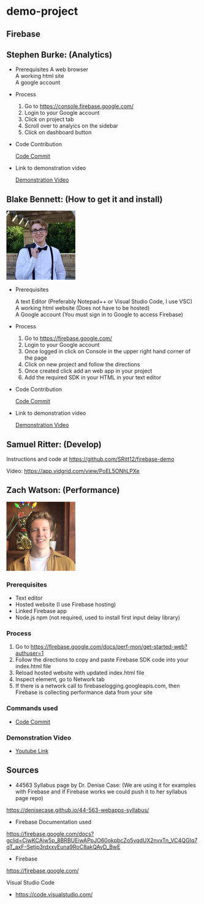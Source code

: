 # demo-project

## Firebase

## Stephen Burke: (Analytics)
- Prerequisites
  A web browser <br/>
  A working html site <br/>
  A google account <br/>
  
- Process
  
  1. Go to https://console.firebase.google.com/ <br/>
  2. Login to your Google account <br/>
  3. Click on project tab <br/>
  4. Scroll over to analyics on the sidebar <br/>
  5. Click on dashboard button <br/>
  
- Code Contribution 

  [Code Commit](https://github.com/bben6087/demo-project/commit/dd6844e6e6528bd2b01d0e7c09214b12aabe2f09)
  
- Link to demonstration video

  [Demonstration Video](https://youtu.be/CjdpHAIv-Ms)

## Blake Bennett: (How to get it and install)
![Profile picture](me.jpg)
- Prerequisites

  A text Editor (Preferably Notepad++ or Visual Studio Code, I use VSC)<br/>
  A working html website (Does not have to be hosted)<br/>
  A Google account (You must sign in to Google to access Firebase)
- Process

   1. Go to https://firebase.google.com/<br/>
  2. Login to your Google account<br/>
  3. Once logged in click on Console in the upper right hand corner of the page<br/>
  4. Click on new project and follow the directions<br/>
  5. Once created click add an web app in your project<br/>
  6. Add the required SDK in your HTML in your text editor<br/>
 
- Code Contribution 

  [Code Commit](https://github.com/bben6087/demo-project/commit/62f0ac7a759f10a0bbe065521d1ad0e43cbfcb36)
  
- Link to demonstration video

  [Demonstration Video](https://use.vg/wVMweJ)

## Samuel Ritter: (Develop)

Instructions and code at https://github.com/SRitt12/firebase-demo

Video: https://app.vidgrid.com/view/PoEL5ONhLPXe

## Zach Watson: (Performance)
![Profile picture](zach.jpg)

### Prerequisites
- Text editor
- Hosted website (I use Firebase hosting)
- Linked Firebase app
- Node.js npm (not required, used to install first input delay library)

### Process
1. Go to https://firebase.google.com/docs/perf-mon/get-started-web?authuser=1
2. Follow the directions to copy and paste Firebase SDK code into your index.html file
3. Reload hosted website with updated index.html file
4. Inspect element, go to Network tab
5. If there is a network call to firebaselogging.googleapis.com, then Firebase is collecting performance data from your site

### Commands used
- [Code Commit](https://github.com/bben6087/demo-project/commit/84dffe9ff805af7b329379609d96d4257d2a9ef3)

### Demonstration Video
- [Youtube Link](https://youtu.be/QpNauMLp6AA)


## Sources
- 44563 Syllabus page by Dr. Denise Case: (We are using it for examples with Firebase and if Firebase works we could push it to her syllabus page repo)

https://denisecase.github.io/44-563-webapps-syllabus/

- Firebase Documentation used

https://firebase.google.com/docs?gclid=CjwKCAjw5p_8BRBUEiwAPpJO60okpbcZo5vqdUX2nvxTn_VC4QGIq7qT_axF-Setjp3rdxxvEuna9RoC8akQAvD_BwE 

- Firebase

https://firebase.google.com/

Visual Studio Code
- https://code.visualstudio.com/
